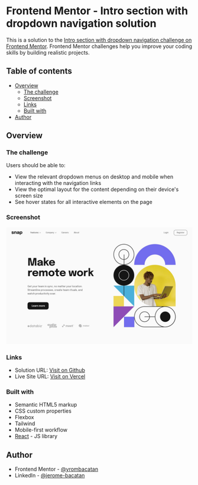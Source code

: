 # Frontend Mentor - Intro section with dropdown navigation solution

This is a solution to the [Intro section with dropdown navigation challenge on Frontend Mentor](https://www.frontendmentor.io/challenges/intro-section-with-dropdown-navigation-ryaPetHE5). Frontend Mentor challenges help you improve your coding skills by building realistic projects.

## Table of contents

- [Overview](#overview)
  - [The challenge](#the-challenge)
  - [Screenshot](#screenshot)
  - [Links](#links)
  - [Built with](#built-with)
- [Author](#author)

## Overview

### The challenge

Users should be able to:

- View the relevant dropdown menus on desktop and mobile when interacting with the navigation links
- View the optimal layout for the content depending on their device's screen size
- See hover states for all interactive elements on the page

### Screenshot

![](./design/desktop-design.jpg)

### Links

- Solution URL: [Visit on Github](https://github.com/yrombacatan/responsive-landing-page-with-navigation)
- Live Site URL: [Visit on Vercel](https://responsive-landing-page-with-navigation.vercel.app/)

### Built with

- Semantic HTML5 markup
- CSS custom properties
- Flexbox
- Tailwind
- Mobile-first workflow
- [React](https://reactjs.org/) - JS library

## Author

- Frontend Mentor - [@yrombacatan](https://www.frontendmentor.io/profile/yrombacatan)
- LinkedIn - [@jerome-bacatan](https://www.linkedin.com/in/jerome-bacatan-0697ab12b/)
